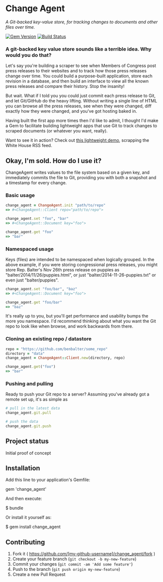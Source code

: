 # Change Agent

*A Git-backed key-value store, for tracking changes to documents and other files over time.*

[![Gem Version](https://badge.fury.io/rb/change_agent.svg)](http://badge.fury.io/rb/change_agent) [![Build Status](https://travis-ci.org/benbalter/change_agent.svg)](https://travis-ci.org/benbalter/change_agent)

### A git-backed key value store sounds like a terrible idea. Why would you do that?

Let's say you're building a scraper to see when Members of Congress post press releases to their websites and to track how those press releases change over time. You could build a purpose-built application, store each revision in a database, and then build an interface to view all the known press releases and compare their history. Stop the insanity!

But wait. What if I told you you could just commit each press release to Git, and let Git/GitHub do the heavy lifting. Without writing a single line of HTML you can browse all the press releases, see when they were changed, diff exactly how they were changed, and you've got hosting baked in.

Having built the first app more times then I'd like to admit, I thought I'd make a Gem to facilitate building lightweight apps that use Git to track changes to scraped documents (or whatever you want, really).

Want to see it in action? Check out [this lightweight demo](https://github.com/benbalter/change_agent_demo), scrapping the White House RSS feed.

## Okay, I'm sold. How do I use it?

ChangeAgent writes values to the file system based on a given key, and immediately commits the file to Git, providing you with both a snapshot and a timestamp for every change.

### Basic usage

```ruby
change_agent = ChangeAgent.init "path/to/repo"
=> #<ChangeAgent::Client repo="path/to/repo">

change_agent.set "foo", "bar"
=> #<ChangeAgent::Document key="foo">

change_agent.get "foo"
=> "bar"
```

### Namespaced usage

Keys (files) are intended to be namespaced when logically grouped. In the above example, if you were storing congressional press releases, you might store Rep. Balter's Nov 26th press release on puppies as "balter/2014/11/26/puppies.html", or just "balter/2014-11-26-puppies.txt" or even just "balter/puppies".

```ruby
change_agent.set "foo/bar", "baz"
=> #<ChangeAgent::Document key="foo">

change_agent.get "foo/bar"
=> "baz"
```

It's really up to you, but you'll get performance and usability bumps the more you namespace. I'd recommend thinking about what you want the Git repo to look like when browse, and work backwards from there.

### Cloning an existing repo / datastore

```ruby
repo = "https://github.com/benbalter/some_repo"
directory = "data"
change_agent = ChangeAgent::Client.new(directory, repo)

change_agent.get("foo")
=> "bar"
```

### Pushing and pulling

Ready to push your Git repo to a server? Assuming you've already got a remote set up, it's as simple as

```ruby
# pull in the latest data
change_agent.git.pull

# push the data
change_agent.git.push
```

## Project status

Initial proof of concept

## Installation

Add this line to your application's Gemfile:

gem 'change_agent'

And then execute:

$ bundle

Or install it yourself as:

$ gem install change_agent

## Contributing

1. Fork it ( https://github.com/[my-github-username]/change_agent/fork )
2. Create your feature branch (`git checkout -b my-new-feature`)
3. Commit your changes (`git commit -am 'Add some feature'`)
4. Push to the branch (`git push origin my-new-feature`)
5. Create a new Pull Request
